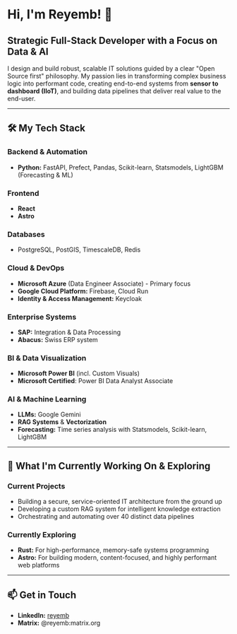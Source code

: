 # Hi, I'm Reyemb! 👋

## Strategic Full-Stack Developer with a Focus on Data & AI

I design and build robust, scalable IT solutions guided by a clear "Open Source first" philosophy. My passion lies in transforming complex business logic into performant code, creating end-to-end systems from **sensor to dashboard (IIoT)**, and building data pipelines that deliver real value to the end-user.

---

## 🛠️ My Tech Stack

### Backend & Automation
- **Python:** FastAPI, Prefect, Pandas, Scikit-learn, Statsmodels, LightGBM (Forecasting & ML)

### Frontend
- **React**
- **Astro**

### Databases
- PostgreSQL, PostGIS, TimescaleDB, Redis

### Cloud & DevOps
- **Microsoft Azure** (Data Engineer Associate) - Primary focus
- **Google Cloud Platform:** Firebase, Cloud Run
- **Identity & Access Management:** Keycloak

### Enterprise Systems
- **SAP:** Integration & Data Processing
- **Abacus:** Swiss ERP system

### BI & Data Visualization
- **Microsoft Power BI** (incl. Custom Visuals)
- **Microsoft Certified**: Power BI Data Analyst Associate

### AI & Machine Learning
- **LLMs:** Google Gemini
- **RAG Systems** & **Vectorization**
- **Forecasting:** Time series analysis with Statsmodels, Scikit-learn, LightGBM

---

## 🌱 What I'm Currently Working On & Exploring

### Current Projects
- Building a secure, service-oriented IT architecture from the ground up
- Developing a custom RAG system for intelligent knowledge extraction
- Orchestrating and automating over 40 distinct data pipelines

### Currently Exploring
- **Rust:** For high-performance, memory-safe systems programming
- **Astro:** For building modern, content-focused, and highly performant web platforms

---

## 📫 Get in Touch

- **LinkedIn:** [reyemb](https://www.linkedin.com/in/reyemb/)
- **Matrix:** @reyemb:matrix.org
